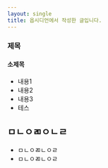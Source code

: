```yaml
---
layout: single
title: 옵시디언에서 작성한 글입니다.
---
```

### 제목
#### 소제목
- 내용1
- 내용2
- 내용3
- 테스

## ㅁㄴㅇㄻㅇㄴㄹ
- ㅁㄴㅇㄻㄴㅇㄹ
- ㅁㄴㅇㄻㄴㅇㄹ

